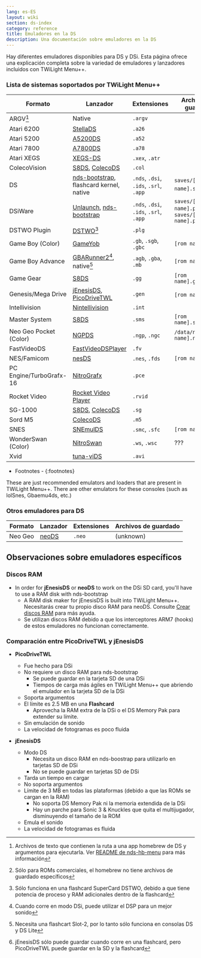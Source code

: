 ```yaml
---
lang: es-ES
layout: wiki
section: ds-index
category: reference
title: Emuladores en la DS
description: Una documentación sobre emuladores en la DS
---
```


Hay diferentes emuladores disponibles para DS y DSi. Esta página ofrece una explicación completa sobre la variedad de emuladores y lanzadores incluidos con TWiLight Menu++.

### Lista de sistemas soportados por TWiLight Menu++

| Formato                 | Lanzador                                         | Extensiones                            | Archivos de guardado                           |
| ----------------------- | ------------------------------------------------ | -------------------------------------- | ---------------------------------------------- |
| ARGV[^1]                | Native                                           | `.argv`                                |                                                |
| Atari 6200              | [StellaDS][stellads]                             | `.a26`                                 |                                                |
| Atari 5200              | [A5200DS][a5200ds]                               | `.a52`                                 |                                                |
| Atari 7800              | [A7800DS][a7800ds]                               | `.a78`                                 |                                                |
| Atari XEGS              | [XEGS-DS][xegs-ds]                               | `.xex`, `.atr`                         |                                                |
| ColecoVision            | [S8DS][s8ds], [ColecoDS][colecods]               | `.col`                                 |                                                |
| DS                      | [nds-bootstrap][ndsbs], flashcard kernel, native | `.nds`, `.dsi`, `.ids`, `.srl`, `.app` | `saves/[rom name].sav`[^2]                     |
| DSiWare                 | [Unlaunch][unlaunch], [nds-bootstrap][ndsbs]     | `.nds`, `.dsi`, `.ids`, `.srl`, `.app` | `saves/[rom name].pub`, `saves/[rom name].prv` |
| DSTWO Plugin            | [DSTWO][dstwo][^3]                               | `.plg`                                 |                                                |
| Game Boy (Color)        | [GameYob][gameyob]                               | `.gb`, `.sgb`, `.gbc`                  | `[rom name].sav`                               |
| Game Boy Advance        | [GBARunner2][gbarunner2][^4], native[^5]         | `.agb`, `.gba`, `.mb`                  | `[rom name].sav`                               |
| Game Gear               | [S8DS][s8ds]                                     | `.gg`                                  | `[rom name].gg.sav`                            |
| Genesis/Mega Drive      | [jEnesisDS][jenesis], [PicoDriveTWL][pdtwl]      | `.gen`                                 | `[rom name].srm`[^6]                           |
| Intellivision           | [Nintellivision][nintellivision]                 | `.int`                                 |                                                |
| Master System           | [S8DS][s8ds]                                     | `.sms`                                 | `[rom name].sms.sav`                           |
| Neo Geo Pocket (Color)  | [NGPDS][ngpds]                                   | `.ngp`, `.ngc`                         | `/data/ngpds/[rom name].ngp.fla`               |
| FastVideoDS             | [FastVideoDSPlayer][fastvideodsplayer]           | `.fv`                                  |                                                |
| NES/Famicom             | [nesDS][nesds]                                   | `.nes`, `.fds`                         | `[rom name].sav`                               |
| PC Engine/TurboGrafx-16 | [NitroGrafx][nitrografx]                         | `.pce`                                 |                                                |
| Rocket Video            | [Rocket Video Player][rvidplayer]                | `.rvid`                                |                                                |
| SG-1000                 | [S8DS][s8ds], [ColecoDS][colecods]               | `.sg`                                  |                                                |
| Sord M5                 | [ColecoDS][colecods]                             | `.m5`                                  |                                                |
| SNES                    | [SNEmulDS][snemulds]                             | `.smc`, `.sfc`                         | `[rom name].srm`                               |
| WonderSwan (Color)      | [NitroSwan][nitroswan]                           | `.ws`, `.wsc`                          | ???                                            |
| Xvid                    | [tuna-viDS][tunavids]                            | `.avi`                                 |                                                |

- Footnotes -
{:footnotes}

These are just recommended emulators and loaders that are present in TWiLight Menu++. There are other emulators for these consoles (such as lolSnes, Gbaemu4ds, etc.)

### Otros emuladores para DS

| Formato | Lanzador       | Extensiones | Archivos de guardado |
| ------- | -------------- | ----------- | -------------------- |
| Neo Geo | [neoDS][neods] | `.neo`      | (unknown)            |

## Observaciones sobre emuladores específicos
### Discos RAM
- In order for **jEnesisDS** or **neoDS** to work on the DSi SD card, you'll have to use a RAM disk with nds-bootstrap
   - A RAM disk maker for jEnesisDS is built into TWiLight Menu++. Necesitarás crear tu propio disco RAM para neoDS. Consulte [Crear discos RAM](../twilightmenu/creating-ram-disks) para más ayuda.
   - Se utilizan discos RAM debido a que los interceptores ARM7 (hooks) de estos emuladores no funcionan correctamente.

### Comparación entre PicoDriveTWL y jEnesisDS
- **PicoDriveTWL**
   - Fue hecho para DSi
   - No requiere un disco RAM para nds-bootstrap
      - Se puede guardar en la tarjeta SD de una DSi
      - Tiempos de carga más ágiles en TWiLight Menu++ que abriendo el emulador en la tarjeta SD de la DSi
   - Soporta argumentos
   - El límite es 2.5 MB en una **Flashcard**
      - Aprovecha la RAM extra de la DSi o el DS Memory Pak para extender su límite.
   - Sin emulación de sonido
   - La velocidad de fotogramas es poco fluida

- **jEnesisDS**
   - Modo DS
      - Necesita un disco RAM en nds-boostrap para utilizarlo en tarjetas SD de DSi
      - No se puede guardar en tarjetas SD de DSi
   - Tarda un tiempo en cargar
   - No soporta argumentos
   - Límite de 3 MB en todas las plataformas (debido a que las ROMs se cargan en la RAM)
      - No soporta DS Memory Pak ni la memoria extendida de la DSi
      - Hay un parche para Sonic 3 & Knuckles que quita el multijugador, disminuyendo el tamaño de la ROM
   - Emula el sonido
   - La velocidad de fotogramas es fluida


<!-- Links for tables -->
[^1]: Archivos de texto que contienen la ruta a una app homebrew de DS y argumentos para ejecutarla. Ver [README de nds-hb-menu](https://github.com/devkitPro/nds-hb-menu#passing-arguments) para más información
[^2]: Sólo para ROMs comerciales, el homebrew no tiene archivos de guardado específicos
[^3]: Sólo funciona en una flashcard SuperCard DSTWO, debido a que tiene potencia de proceso y RAM adicionales dentro de la flashcard
[^4]: Cuando corre en modo DSi, puede utilizar el DSP para un mejor sonido
[^5]: Necesita una flashcart Slot-2, por lo tanto sólo funciona en consolas DS y DS Lite
[^6]: jEnesisDS sólo puede guardar cuando corre en una flashcard, pero PicoDriveTWL puede guardar en la SD y la flashcard

[a5200ds]: https://github.com/wavemotion-dave/A5200DS
[a7800ds]: https://github.com/wavemotion-dave/A7800DS
[colecods]: https://github.com/wavemotion-dave/ColecoDS
[dstwo]: http://eng.supercard.sc
[fastvideodsplayer]: https://github.com/Gericom/FastVideoDSPlayer
[gameyob]: https://github.com/Drenn1/GameYob
[gbarunner2]: https://github.com/Gericom/GBARunner2
[jenesis]: https://www.gamebrew.org/wiki/JEnesisDS
[ndsbs]: https://github.com/DS-Homebrew/nds-bootstrap
[nesds]: https://github.com/DS-Homebrew/NesDS
[ngpds]: https://github.com/FluBBaOfWard/NGPDS
[nitrografx]: https://www.gamebrew.org/wiki/NitroGrafx
[nitroswan]: https://github.com/FluBBaOfWard/NitroSwan
[pdtwl]: https://github.com/DS-Homebrew/PicoDriveTWL
[rvidplayer]: https://gbatemp.net/threads/539163
[s8ds]: https://github.com/FluBBaOfWard/S8DS
[snemulds]: https://www.gamebrew.org/wiki/SnemulDS_-_Revival
[stellads]: https://github.com/wavemotion-dave/StellaDS
[unlaunch]: https://problemkaputt.de/unlaunch.htm
[xegs-ds]: https://github.com/wavemotion-dave/XEGS-DS
[neods]: https://www.gamebrew.org/wiki/NeoDS
[nintellivision]: https://github.com/wavemotion-dave/NINTV-DS
[tunavids]: https://github.com/chishm/tuna-vids
